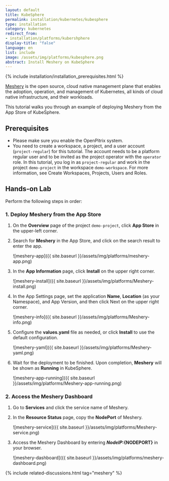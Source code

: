 ```yaml
---
layout: default
title: KubeSphere
permalink: installation/kubernetes/kubesphere
type: installation
category: kubernetes
redirect_from:
- installation/platforms/kubershphere
display-title: "false"
language: en
list: include
image: /assets/img/platforms/kubesphere.png
abstract: Install Meshery on KubeSphere
---
```


{% include installation/installation_prerequisites.html %}

[Meshery](https://meshery.io/) is the open source, cloud native management plane that enables the adoption, operation, and management of Kubernetes, all kinds of cloud native infrastructure, and their workloads.

This tutorial walks you through an example of deploying Meshery from the App Store of KubeSphere.


## Prerequisites

- Please make sure you enable the OpenPitrix system.
- You need to create a workspace, a project, and a user account (`project-regular`) for this tutorial. The account needs to be a platform regular user and to be invited as the project operator with the `operator` role. In this tutorial, you log in as `project-regular` and work in the project `demo-project` in the workspace `demo-workspace`. For more information, see Create Workspaces, Projects, Users and Roles.


## Hands-on Lab

Perform the following steps in order:

### 1. <b>Deploy Meshery from the App Store</b>


1. On the **Overview** page of the project `demo-project`, click **App Store** in the upper-left corner.
2. Search for **Meshery** in the App Store, and click on the search result to enter the app.

    ![meshery-app]({{ site.baseurl }}/assets/img/platforms/meshery-app.png)
3. In the **App Information** page, click **Install** on the upper right corner.

    ![meshery-install]({{ site.baseurl }}/assets/img/platforms/Meshery-install.png)

4. In the App Settings page, set the application **Name**, **Location** (as your Namespace), and App Version, and then click Next on the upper right corner.

    ![meshery-info]({{ site.baseurl }}/assets/img/platforms/Meshery-info.png)

5. Configure the **values.yaml** file as needed, or click **Install** to use the default configuration.

    ![meshery-yaml]({{ site.baseurl }}/assets/img/platforms/Meshery-yaml.png)

6. Wait for the deployment to be finished. Upon completion, **Meshery** will be shown as **Running** in KubeSphere.

    ![meshery-app-running]({{ site.baseurl }}/assets/img/platforms/Meshery-app-running.png)



### 2. <b>Access the Meshery Dashboard</b>


1. Go to **Services** and click the service name of Meshery.
2. In the **Resource Status** page, copy the **NodePort** of Meshery.

    ![meshery-service]({{ site.baseurl }}/assets/img/platforms/Meshery-service.png)

3. Access the Meshery Dashboard by entering **${NodeIP}:${NODEPORT}** in your browser.

    ![meshery-dashboard]({{ site.baseurl }}/assets/img/platforms/meshery-dashboard.png)

{% include related-discussions.html tag="meshery" %}
